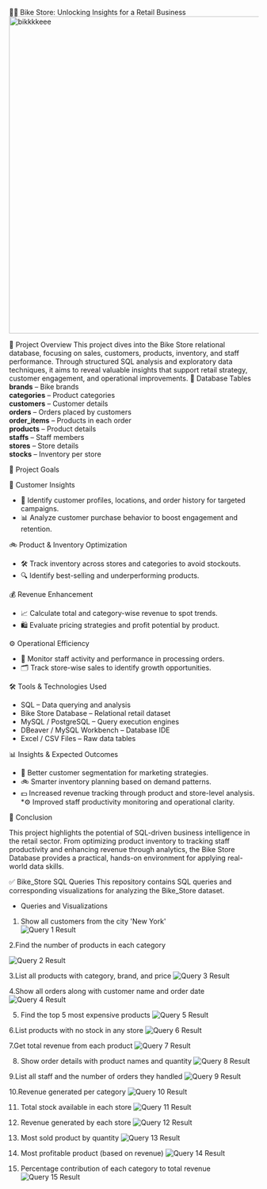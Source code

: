 


🚴‍♂️ Bike Store: Unlocking Insights for a Retail Business
<img width="946" height="640" alt="bikkkkeee" src="https://github.com/user-attachments/assets/3609cdfd-b090-4f33-bf8c-e869866477f4" />


📌 Project Overview 
This project dives into the Bike Store relational database, focusing on sales, customers, products, inventory, and staff performance. Through structured SQL analysis and exploratory data techniques, it aims to reveal valuable insights that support retail strategy, customer engagement, and operational improvements.
                                                                                                                                                                                                                                                                                                                                                                                                                                                                                                                                                                                                                                                                                                                                                                                                                                                                               📂 Database Tables
 **brands** – Bike brands  
 **categories** – Product categories  
 **customers** – Customer details  
 **orders** – Orders placed by customers  
 **order_items** – Products in each order  
 **products** – Product details  
 **staffs** – Staff members  
 **stores** – Store details  
 **stocks** – Inventory per store                                                                                                                                                                                                                       
                                                                                                                                                                                                                    
🎯 Project Goals

🛒 Customer Insights

 * 📌 Identify customer profiles, locations, and order history for targeted campaigns.
 * 📊 Analyze customer purchase behavior to boost engagement and retention.

🚲 Product & Inventory Optimization
 * 🛠️ Track inventory across stores and categories to avoid stockouts.
 *  🔍 Identify best-selling and underperforming products.


💰 Revenue Enhancement
* 📈 Calculate total and category-wise revenue to spot trends.
* 🛍️ Evaluate pricing strategies and profit potential by product.
  

⚙️ Operational Efficiency
* 📌 Monitor staff activity and performance in processing orders.
* 🗂️ Track store-wise sales to identify growth opportunities.


🛠️ Tools & Technologies Used
* SQL – Data querying and analysis
* Bike Store Database – Relational retail dataset
* MySQL / PostgreSQL – Query execution engines
* DBeaver / MySQL Workbench – Database IDE
* Excel / CSV Files – Raw data tables

📊 Insights & Expected Outcomes
* 📢 Better customer segmentation for marketing strategies.
* 🚲 Smarter inventory planning based on demand patterns.
* 💵 Increased revenue tracking through product and store-level analysis.
*⚙️ Improved staff productivity monitoring and operational clarity.

📌 Conclusion

This project highlights the potential of SQL-driven business intelligence in the retail sector. From optimizing product inventory to tracking staff productivity and enhancing revenue through analytics, the Bike Store Database provides a practical, hands-on environment for applying real-world data skills.


✅ Bike_Store SQL Queries
This repository contains SQL queries and corresponding visualizations for analyzing the Bike_Store dataset.

* Queries and Visualizations

1. Show all customers from the city 'New York'                                                                                                                                                                         
![Query 1 Result](https://github.com/YadavBarkha/Bike_store/blob/aadb2f336a0e615a4c07e1da31c9c1d27242bf11/buil/bk1.png)

2.Find the number of products in each category

 ![Query 2 Result](https://github.com/YadavBarkha/Bike_store/blob/6c784a972497f53c9829faef84cfc80285430e38/bk2.png)

3.List all products with category, brand, and price 
 ![Query 3 Result](https://github.com/YadavBarkha/Bike_store/blob/6c784a972497f53c9829faef84cfc80285430e38/bk3.png)

4.Show all orders along with customer name and order date
![Query 4 Result](https://github.com/YadavBarkha/Bike_store/blob/6c784a972497f53c9829faef84cfc80285430e38/bk4.png)

5. Find the top 5 most expensive products
![Query 5 Result](https://github.com/YadavBarkha/Bike_store/blob/6c784a972497f53c9829faef84cfc80285430e38/bk5.png)

6.List products with no stock in any store
![Query 6 Result](https://github.com/YadavBarkha/Bike_store/blob/6c784a972497f53c9829faef84cfc80285430e38/bk6.png)

7.Get total revenue from each product 
![Query 7 Result](https://github.com/YadavBarkha/Bike_store/blob/6c784a972497f53c9829faef84cfc80285430e38/bk7.png)

8. Show order details with product names and quantity
![Query 8 Result](https://github.com/YadavBarkha/Bike_store/blob/6c784a972497f53c9829faef84cfc80285430e38/8.png)

9.List all staff and the number of orders they handled
![Query 9 Result](https://github.com/YadavBarkha/Bike_store/blob/6c784a972497f53c9829faef84cfc80285430e38/bk9.png)

10.Revenue generated per category 
![Query 10 Result](https://github.com/YadavBarkha/Bike_store/blob/6c784a972497f53c9829faef84cfc80285430e38/bk10.png)

11. Total stock available in each store
![Query 11 Result](https://github.com/YadavBarkha/Bike_store/blob/6c784a972497f53c9829faef84cfc80285430e38/bk11.png)


12. Revenue generated by each store
![Query 12 Result](https://github.com/YadavBarkha/Bike_store/blob/6c784a972497f53c9829faef84cfc80285430e38/bk12.png)

13. Most sold product by quantity
![Query 13 Result](https://github.com/YadavBarkha/Bike_store/blob/6c784a972497f53c9829faef84cfc80285430e38/bk13.png)

14. Most profitable product (based on revenue)
![Query 14 Result](https://github.com/YadavBarkha/Bike_store/blob/6c784a972497f53c9829faef84cfc80285430e38/bk14.png)

15. Percentage contribution of each category to total revenue
![Query 15 Result](https://github.com/YadavBarkha/Bike_store/blob/6c784a972497f53c9829faef84cfc80285430e38/bk15.png)


